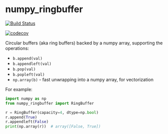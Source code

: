 # numpy_ringbuffer

[![Build Status](https://travis-ci.org/eric-wieser/numpy_ringbuffer.svg?branch=master)](https://travis-ci.org/eric-wieser/numpy_ringbuffer)

[![codecov](https://codecov.io/gh/eric-wieser/numpy_ringbuffer/branch/master/graph/badge.svg)](https://codecov.io/gh/eric-wieser/numpy_ringbuffer)

Circular buffers (aka ring buffers) backed by a numpy array, supporting the operations:

 * `b.append(val)`
 * `b.appendleft(val)`
 * `b.pop(val)`
 * `b.popleft(val)`
 * `np.array(b)` - fast unwrapping into a numpy array, for vectorization

For example:

```python
import numpy as np
from numpy_ringbuffer import RingBuffer

r = RingBuffer(capacity=4, dtype=np.bool)
r.append(True)
r.appendleft(False)
print(np.array(r))  # array([False, True])
```